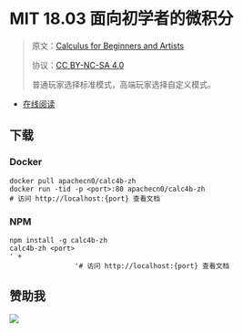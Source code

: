 # MIT 18.03 面向初学者的微积分

> 原文：[Calculus for Beginners and Artists](http://math.mit.edu/~djk/calculus_beginners/index.html)
> 
> 协议：[CC BY-NC-SA 4.0](http://creativecommons.org/licenses/by-nc-sa/4.0/)
> 
> 普通玩家选择标准模式，高端玩家选择自定义模式。

* [在线阅读](https://calc4b.flygon.net)
## 下载

### Docker

```
docker pull apachecn0/calc4b-zh
docker run -tid -p <port>:80 apachecn0/calc4b-zh
# 访问 http://localhost:{port} 查看文档
```

### NPM

```
npm install -g calc4b-zh
calc4b-zh <port>
' + 
                '# 访问 http://localhost:{port} 查看文档
```

## 赞助我

![](https://img-blog.csdnimg.cn/20200112005920729.png)
